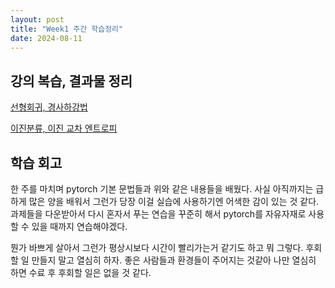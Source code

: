 ```yaml
---
layout: post
title: "Week1 주간 학습정리"
date: 2024-08-11
---
```


## 강의 복습, 결과물 정리

[선형회귀, 경사하강법](https://ardkyer.github.io/2024/08/08/%ED%95%99%EC%8A%B5%EC%A0%95%EB%A6%AC.html)

[이진분류, 이진 교차 엔트로피](https://ardkyer.github.io/2024/08/09/%ED%95%99%EC%8A%B5%EC%A0%95%EB%A6%AC.html)

## 학습 회고

한 주를 마치며 pytorch 기본 문법들과 위와 같은 내용들을 배웠다. 사실 아직까지는 급하게 많은 양을 배워서 그런가 당장 이걸 실습에 사용하기엔 어색한 감이 있는 것 같다. 과제들을 다운받아서 다시 혼자서 푸는 연습을 꾸준히 해서 pytorch를 자유자재로 사용할 수 있을 때까지 연습해야겠다.

뭔가 바쁘게 살아서 그런가 평상시보다 시간이 빨리가는거 같기도 하고 뭐 그렇다. 후회할 일 만들지 말고 열심히 하자. 좋은 사람들과 환경들이 주어지는 것같아 나만 열심히 하면 수료 후 후회할 일은 없을 것 같다.
